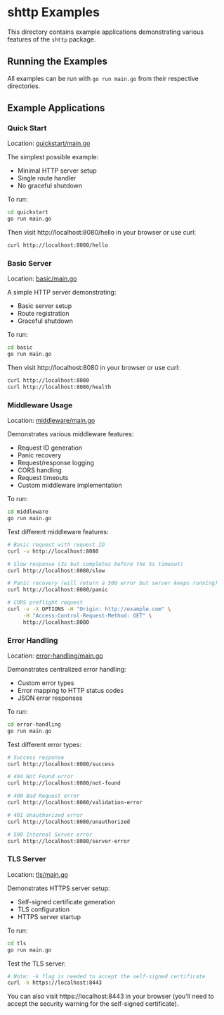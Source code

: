 # shttp Examples

This directory contains example applications demonstrating various features of the `shttp` package.

## Running the Examples

All examples can be run with `go run main.go` from their respective directories.

## Example Applications

### Quick Start

Location: [quickstart/main.go](./quickstart/main.go)

The simplest possible example:
- Minimal HTTP server setup
- Single route handler
- No graceful shutdown

To run:
```bash
cd quickstart
go run main.go
```

Then visit http://localhost:8080/hello in your browser or use curl:
```bash
curl http://localhost:8080/hello
```

### Basic Server

Location: [basic/main.go](./basic/main.go)

A simple HTTP server demonstrating:
- Basic server setup
- Route registration
- Graceful shutdown

To run:
```bash
cd basic
go run main.go
```

Then visit http://localhost:8080 in your browser or use curl:
```bash
curl http://localhost:8080
curl http://localhost:8080/health
```

### Middleware Usage

Location: [middleware/main.go](./middleware/main.go)

Demonstrates various middleware features:
- Request ID generation
- Panic recovery
- Request/response logging
- CORS handling
- Request timeouts
- Custom middleware implementation

To run:
```bash
cd middleware
go run main.go
```

Test different middleware features:
```bash
# Basic request with request ID
curl -v http://localhost:8080

# Slow response (3s but completes before the 5s timeout)
curl http://localhost:8080/slow

# Panic recovery (will return a 500 error but server keeps running)
curl http://localhost:8080/panic

# CORS preflight request
curl -v -X OPTIONS -H "Origin: http://example.com" \
     -H "Access-Control-Request-Method: GET" \
     http://localhost:8080
```

### Error Handling

Location: [error-handling/main.go](./error-handling/main.go)

Demonstrates centralized error handling:
- Custom error types
- Error mapping to HTTP status codes
- JSON error responses

To run:
```bash
cd error-handling
go run main.go
```

Test different error types:
```bash
# Success response
curl http://localhost:8080/success

# 404 Not Found error
curl http://localhost:8080/not-found

# 400 Bad Request error
curl http://localhost:8080/validation-error

# 401 Unauthorized error
curl http://localhost:8080/unauthorized

# 500 Internal Server error
curl http://localhost:8080/server-error
```

### TLS Server

Location: [tls/main.go](./tls/main.go)

Demonstrates HTTPS server setup:
- Self-signed certificate generation
- TLS configuration
- HTTPS server startup

To run:
```bash
cd tls
go run main.go
```

Test the TLS server:
```bash
# Note: -k flag is needed to accept the self-signed certificate
curl -k https://localhost:8443
```

You can also visit https://localhost:8443 in your browser 
(you'll need to accept the security warning for the self-signed certificate). 